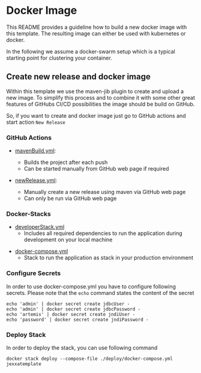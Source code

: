 # Docker Image 
This README provides a guideline how to build a new docker image with this template. The resulting image 
can either be used with kubernetes or docker. 

In the following we assume a docker-swarm setup which is a typical starting point for clustering your container. 

## Create new release and docker image
Within this template we use the maven-jib plugin to create and upload a new image. To simplify this process 
and to combine it with some other great features of GitHubs CI/CD possibilities the image should be build on GitHub. 

So, if you want to create and docker image just go to GitHub actions and start action `New Release`

### GitHub Actions

*   [mavenBuild.yml](.github/workflows/mavenBuild.yml):
    *   Builds the project after each push
    *   Can be started manually from GitHub web page if required

*   [newRelease.yml](.github/workflows/newRelease.yml):
    *   Manually create a new release using maven via GitHub web page
    *   Can only be run via GitHub web page

### Docker-Stacks

*   [developerStack.yml](deploy/developerStack.yml)
    *   Includes all required dependencies to run the application during development on your local machine

+   [docker-compose.yml](deploy/docker-compose.yml)
    *   Stack to run the application as stack in your production environment


### Configure Secrets

In order to use docker-compose.yml you have to configure following secrets.
Please note that the `echo` command states the content of the secret

```shell
echo 'admin' | docker secret create jdbcUser -
echo 'admin' | docker secret create jdbcPassword -
echo 'artemis' | docker secret create jndiUser -
echo 'password' | docker secret create jndiPassword -
```
### Deploy Stack
In order to deploy the stack, you can use following command
```shell
docker stack deploy --compose-file ./deploy/docker-compose.yml jexxatemplate
```
